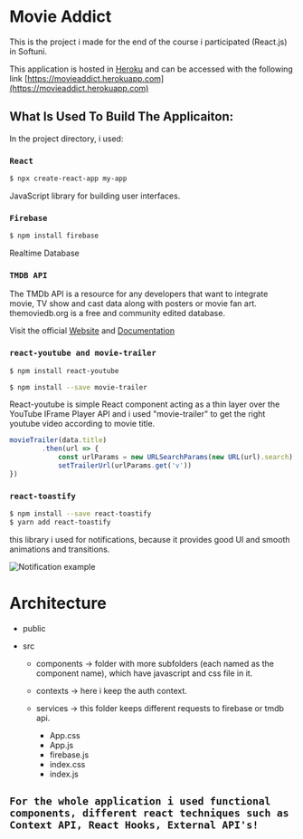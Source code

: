 # Movie Addict

This is the project i made for the end of the course i participated (React.js) in Softuni.

This application is hosted in [Heroku](https://id.heroku.com/) and can be accessed with the following link [https://movieaddict.herokuapp.com](https://movieaddict.herokuapp.com)

## What Is Used To Build The Applicaiton:

In the project directory, i used:

### `React`

``` bash
$ npx create-react-app my-app
```

JavaScript library for building user interfaces.

### `Firebase`
``` bash
$ npm install firebase
```
Realtime Database

### `TMDB API`

The TMDb API is a resource for any developers that want to integrate movie, TV show and cast data along with posters or movie fan art. themoviedb.org is a free and community edited database.

Visit the official [Website](https://www.themoviedb.org/) and [Documentation](https://developers.themoviedb.org/3)

### `react-youtube and movie-trailer`

``` bash
$ npm install react-youtube
```

``` bash
$ npm install --save movie-trailer
```

React-youtube is simple React component acting as a thin layer over the YouTube IFrame Player API and i used "movie-trailer" to get the right youtube video according to movie title. 

``` Javascript
movieTrailer(data.title)
        .then(url => {
            const urlParams = new URLSearchParams(new URL(url).search);
            setTrailerUrl(urlParams.get('v'))
})
```

### `react-toastify`

``` bash 
$ npm install --save react-toastify
$ yarn add react-toastify
```

this library i used for notifications, because it provides good UI and smooth animations and transitions.

![Notification example](https://user-images.githubusercontent.com/35040146/100596753-851b5e00-3322-11eb-9073-1a50e5adcb53.png)

# Architecture

* public
* src

   * components
   -> folder with more subfolders (each named as the component name), which have javascript and css file in it.
   * contexts
   -> here i keep the auth context.
   * services
   -> this folder keeps different requests to firebase or tmdb api. 

      * App.css
      * App.js
      * firebase.js
      * index.css
      * index.js

## `For the whole application i used functional components, different react techniques such as Context API, React Hooks, External API's!`  
